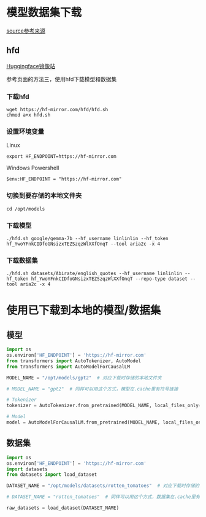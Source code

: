 # 模型数据集下载

[source参考来源](https://zhuanlan.zhihu.com/p/663712983)

## hfd

[Huggingface镜像站](https://hf-mirror.com/)

参考页面的方法三，使用hfd下载模型和数据集

### 下载hfd

```shell
wget https://hf-mirror.com/hfd/hfd.sh
chmod a+x hfd.sh
```

### 设置环境变量

Linux

```shell
export HF_ENDPOINT=https://hf-mirror.com
```

Windows Powershell

```shell
$env:HF_ENDPOINT = "https://hf-mirror.com"
```

### 切换到要存储的本地文件夹

```shell
cd /opt/models
```

### 下载模型

```shell
./hfd.sh google/gemma-7b --hf_username linlinlin --hf_token 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 --tool aria2c -x 4 
```

### 下载数据集

```shell
./hfd.sh datasets/Abirate/english_quotes --hf_username linlinlin --hf_token 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 --repo-type dataset --tool aria2c -x 4
```

# 使用已下载到本地的模型/数据集

## 模型

```python
import os
os.environ['HF_ENDPOINT'] = 'https://hf-mirror.com'
from transformers import AutoTokenizer, AutoModel
from transformers import AutoModelForCausalLM

MODEL_NAME = "/opt/models/gpt2"  # 对应下载时存储的本地文件夹

# MODEL_NAME = "gpt2"  # 同样可以用这个方式，模型在.cache里有符号链接

# Tokenizer
tokenizer = AutoTokenizer.from_pretrained(MODEL_NAME, local_files_only=True)

# Model
model = AutoModelForCausalLM.from_pretrained(MODEL_NAME, local_files_only=True)

```

## 数据集

```python
import os
os.environ['HF_ENDPOINT'] = 'https://hf-mirror.com'
import datasets
from datasets import load_dataset

DATASET_NAME = "/opt/models/datasets/rotten_tomatoes"  # 对应下载时存储的本地文件夹

# DATASET_NAME = "rotten_tomatoes"  # 同样可以用这个方式，数据集在.cache里有符号链接

raw_datasets = load_dataset(DATASET_NAME)

```
